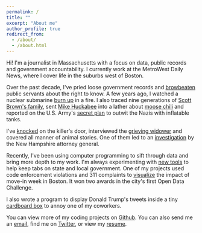 ```yaml
---
permalink: /
title: ""
excerpt: "About me"
author_profile: true
redirect_from: 
  - /about/
  - /about.html
---
```


Hi! I'm a journalist in Massachusetts with a focus on data, public records and government accountability. I currently work at the MetroWest Daily News, where I cover life in the suburbs west of Boston.

Over the past decade, I've pried loose government records and [browbeaten](https://twitter.com/JimHaddadin/status/834831618690912256) public servants about the right to know. A few years ago, I watched a nuclear submarine [burn up](http://www.fosters.com/article/20120525/GJNEWS_01/705259899) in a fire. I also traced nine generations of [Scott Brown's family](http://www.politifact.com/new-hampshire/statements/2013/dec/20/scott-brown/scott-brown-says-his-family-roots-go-back-nine-gen/), sent [Mike Huckabee](http://www.politifact.com/new-hampshire/statements/2013/nov/22/mike-huckabee/mike-huckabee-says-more-people-want-hunt-moose-new/) into a lather about [moose chili](https://www.facebook.com/mikehuckabee/posts/10151819001272869) and reported on the U.S. Army's [secret plan](http://melrose.wickedlocal.com/x795259774/In-Melrose-a-phantom-military-factory-comes-to-light) to outwit the Nazis with inflatable tanks.

I've [knocked](http://www.fosters.com/article/20121016/GJNEWS_01/121019350) on the killer's door, interviewed the [grieving widower](http://www.nashuatelegraph.com/news/local-news/2013/12/31/memorial-event-held-in-remembrance-of-brookline-mother-of-three-who-died-christmas-eve/) and covered all manner of animal stories. One of them led to an [investigation](http://www.nashuatelegraph.com/news/local-news/2014/02/06/nashua-police-commissioner-pappas-resigns-apologizes-for-his-actions-after-ducks-run-over-by-david-campbell/) by the New Hampshire attorney general.

Recently, I've been using computer programming to sift through data and bring more depth to my work. I'm always experimenting with [new tools](http://www.gatehousenewsroom.com/2016/02/12/stay-up-to-date-on-court-info-let-machines-do-the-hard-work/) to help keep tabs on state and local government. One of my projects used code enforcement violations and 311 complaints to [visualize](http://jhaddadin.github.io) the impact of move-in week in Boston. It won two awards in the city's first Open Data Challenge.

I also wrote a program to display Donald Trump's tweets inside a tiny [cardboard box](https://twitter.com/JimHaddadin/status/826895313436864516) to annoy one of my coworkers.

You can view more of my coding projects on [Github](https://github.com/jhaddadin). You can also send me an [email](mailto:jhaddadin@gmail.com), find me on [Twitter](http://www.twitter.com/JimHaddadin), or view my [resume](/cv/).

